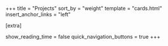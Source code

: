 +++
title = "Projects"
sort_by = "weight"
template = "cards.html"
insert_anchor_links = "left"

[extra]

show_reading_time = false
quick_navigation_buttons = true
+++
